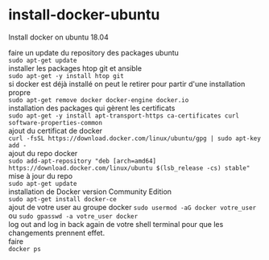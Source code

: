 # install-docker-ubuntu
Install docker on ubuntu 18.04

faire un update du repository des packages ubuntu  
```sudo apt-get update```   
installer les packages htop git et ansible  
```sudo apt-get -y install htop git ```  
si docker est déjà installé on peut le retirer pour partir d'une installation propre  
```sudo apt-get remove docker docker-engine docker.io```  
installation des packages qui gèrent les certificats  
```sudo apt-get -y install apt-transport-https ca-certificates curl software-properties-common```  
ajout du certificat de docker  
```curl -fsSL https://download.docker.com/linux/ubuntu/gpg | sudo apt-key add -```  
ajout du repo docker   
```sudo add-apt-repository "deb [arch=amd64] https://download.docker.com/linux/ubuntu $(lsb_release -cs) stable"```  
mise à jour du repo   
```sudo apt-get update```  
installation de Docker version Community Edition    
```sudo apt-get install docker-ce```    
ajout de votre user au groupe docker 
```sudo usermod -aG docker votre_user```  ou ```sudo gpasswd -a votre_user docker```  
log out and log in back again de votre shell terminal pour que les changements prennent effet.    
faire  
 ```docker ps``` 

